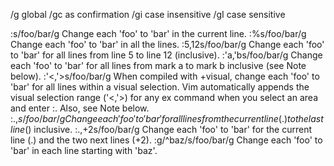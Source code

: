 /g global
/gc as confirmation
/gi case insensitive
/gI case sensitive 

:s/foo/bar/g	Change each 'foo' to 'bar' in the current line.
:%s/foo/bar/g	Change each 'foo' to 'bar' in all the lines.
:5,12s/foo/bar/g	Change each 'foo' to 'bar' for all lines from line 5 to line 12 (inclusive).
:'a,'bs/foo/bar/g	Change each 'foo' to 'bar' for all lines from mark a to mark b inclusive (see Note below).
:'<,'>s/foo/bar/g	When compiled with +visual, change each 'foo' to 'bar' for all lines within a visual selection. Vim automatically appends the visual selection range ('<,'>) for any ex command when you select an area and enter :. Also, see Note below.
:.,$s/foo/bar/g	Change each 'foo' to 'bar' for all lines from the current line (.) to the last line ($) inclusive.
:.,+2s/foo/bar/g	Change each 'foo' to 'bar' for the current line (.) and the two next lines (+2).
:g/^baz/s/foo/bar/g	Change each 'foo' to 'bar' in each line starting with 'baz'.
